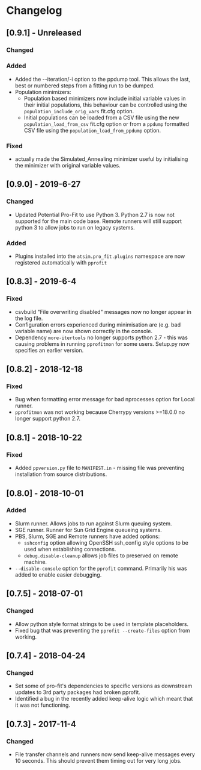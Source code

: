 # Changelog

## [0.9.1] - Unreleased
### Changed

### Added
- Added the --iteration/-i option to the ppdump tool. This allows the last, best or numbered steps from a fitting run to be dumped.
- Population minimizers:
    + Population based minimizers now include initial variable values in their initial populations, this behaviour can be controlled using the `population_include_orig_vars` fit.cfg option.
    + Initial populations can be loaded from a CSV file using the new `population_load_from_csv` fit.cfg option or from a `ppdump` formatted CSV file using the `population_load_from_ppdump` option.


### Fixed
- actually made the Simulated_Annealing minimizer useful by initialising the minimizer with original variable values.
    

## [0.9.0] - 2019-6-27
### Changed
- Updated Potential Pro-Fit to use Python 3. Python 2.7 is now not supported for the main code base. Remote runners will still support python 3 to allow jobs to run on legacy systems.

### Added
- Plugins installed into the `atsim.pro_fit.plugins` namespace are now registered automatically with `pprofit`

## [0.8.3] - 2019-6-4
### Fixed
- csvbuild "File overwriting disabled" messages now no longer appear in the log file.
- Configuration errors experienced during minimisation are (e.g. bad variable name) are now shown correctly in the console.
- Dependency `more-itertools` no longer supports python 2.7 - this was causing problems in running `pprofitmon` for some users. Setup.py now specifies an earlier version. 


## [0.8.2] - 2018-12-18
### Fixed
- Bug when formatting error message for bad nprocesses option for Local runner.
- `pprofitmon` was not working because Cherrypy versions >=18.0.0 no longer support python 2.7.


## [0.8.1] - 2018-10-22
### Fixed
- Added `ppversion.py` file to `MANIFEST.in` - missing file was preventing installation from source distributions.


## [0.8.0] - 2018-10-01
### Added
- Slurm runner. Allows jobs to run against Slurm queuing system.
- SGE runner. Runner for Sun Grid Engine queueing systems.
- PBS, Slurm, SGE and Remote runners have added options: 
  + `sshconfig` option allowing OpenSSH ssh_config style options to be used when establishing connections.
  + `debug.disable-cleanup` allows job files to preserved on remote machine.
- `--disable-console` option for the `pprofit` command. Primarily his was added to enable easier debugging.


## [0.7.5] - 2018-07-01
### Changed
- Allow python style format strings to be used in template placeholders.
- Fixed bug that was preventing the `pprofit --create-files` option from working.

## [0.7.4] - 2018-04-24
### Changed
- Set some of pro-fit's dependencies to specific versions as downstream updates to 3rd party packages had broken pprofit.
- Identified a bug in the recently added keep-alive logic which meant that it was not functioning.

## [0.7.3] - 2017-11-4
### Changed
- File transfer channels and runners now send keep-alive messages every 10 seconds. This should prevent them timing out for very long jobs.

